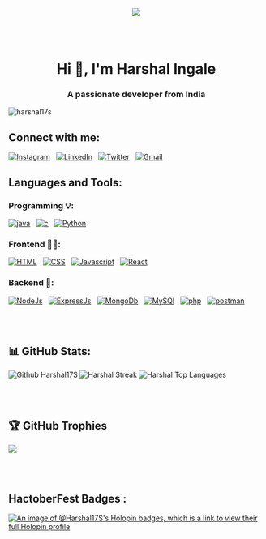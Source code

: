<p align="center">

  <img src="https://user-images.githubusercontent.com/74038190/216644497-1951db19-8f3d-4e44-ac08-8e9d7e0d94a7.gif"  >
  

  </p>

<br><br>
  <h1 align="center">Hi 👋, I'm Harshal Ingale</h1>
<h3 align="center">A passionate developer from India</h3>

<p align="left"> <img src="https://komarev.com/ghpvc/?username=harshal17s&label=Profile%20views&color=0e75b6&style=flat" alt="harshal17s" /> </p>



## Connect with me:


[![Instagram](https://skillicons.dev/icons?i=instagram&perline=3)](https://www.instagram.com/harshal_ingale_s?igsh=cTRvZm9idHJtYWVw)&nbsp;&nbsp;
[![LinkedIn](https://skillicons.dev/icons?i=linkedin&perline=3)](https://www.linkedin.com/in/iamharshalingale/)&nbsp;&nbsp;
[![Twitter](https://skillicons.dev/icons?i=twitter&perline=3)](https://x.com/Ingaleharshals?t=LLFW7UUkWz-Pnb6aKSw3FQ&s=09)&nbsp;&nbsp;
[![Gmail](https://skillicons.dev/icons?i=gmail&perline=3)](https://mail.google.com/mail/u/harshal.ingale17@gmail.com)&nbsp;&nbsp;



## Languages and Tools:
<h3> Programming 💡:</h3>


[![java](https://skillicons.dev/icons?i=java&perline=3)](https://skillicons.dev)&nbsp;&nbsp;
[![c](https://skillicons.dev/icons?i=c&perline=3)](https://skillicons.dev)&nbsp;&nbsp;
[![Python](https://skillicons.dev/icons?i=python&perline=3)](https://skillicons.dev)&nbsp;&nbsp;

<h3> Frontend 🧑‍💻:</h3>

[![HTML](https://skillicons.dev/icons?i=html&perline=3)](https://skillicons.dev)&nbsp;&nbsp;
[![CSS](https://skillicons.dev/icons?i=css&perline=3)](https://skillicons.dev)&nbsp;&nbsp;
[![Javascript](https://skillicons.dev/icons?i=javascript&perline=3)](https://skillicons.dev)&nbsp;&nbsp;
[![React](https://skillicons.dev/icons?i=react&perline=3)](https://skillicons.dev)&nbsp;&nbsp;


<h3> Backend 💾:</h3>

[![NodeJs](https://skillicons.dev/icons?i=nodejs&perline=3)](https://skillicons.dev)&nbsp;&nbsp;
[![ExpressJs](https://skillicons.dev/icons?i=express&perline=3)](https://skillicons.dev)&nbsp;&nbsp;
[![MongoDb](https://skillicons.dev/icons?i=mongodb&perline=3)](https://skillicons.dev)&nbsp;&nbsp;
[![MySQl](https://skillicons.dev/icons?i=mysql&perline=3)](https://skillicons.dev)&nbsp;&nbsp;
[![php](https://skillicons.dev/icons?i=php&perline=3)](https://skillicons.dev)&nbsp;&nbsp;
[![postman](https://skillicons.dev/icons?i=postman&perline=3)](https://skillicons.dev)&nbsp;&nbsp;


<br>
<br>


## 📊 GitHub Stats:
![Github Harshal17S](https://github-readme-stats.vercel.app/api?username=Harshal17S&theme=dark&hide_border=false&include_all_commits=false&count_private=true)
![ Harshal Streak](https://github-readme-streak-stats.herokuapp.com/?user=Harshal17S&theme=dark&hide_border=false)
![Harshal Top Languages](https://github-readme-stats.vercel.app/api/top-langs/?username=Harshal17S&theme=dark&show_icons=true&hide_border=true&layout=compact)

<br>
<br>

## 🏆 GitHub Trophies
![](https://github-profile-trophy.vercel.app/?username=Harshal17S&theme=radical&no-frame=false&no-bg=true&margin-w=4)

<br>
<br>
<!--
## Quine  Widget
[![Harshal17S's GitHub | Stats](https://stats.quine.sh/Harshal17S/github?theme=dark)](https://quine.sh?utm_source=widgets&utm_campaign=Harshal17S)
[![Harshal17S's GitHub | Dependencies](https://stats.quine.sh/Harshal17S/dependencies?theme=dark)](https://quine.sh?utm_source=widgets&utm_campaign=Harshal17S)
[![Harshal17S's GitHub | Topics Over Time](https://stats.quine.sh/Harshal17S/topics-over-time?theme=dark)](https://quine.sh?utm_source=widgets&utm_campaign=Harshal17S)
[![Harshal17S's GitHub | Languages Over Time](https://stats.quine.sh/Harshal17S/languages-over-time?theme=dark)](https://quine.sh?utm_source=widgets&utm_campaign=Harshal17S)
-->

## HactoberFest Badges : 
[![An image of @Harshal17S's Holopin badges, which is a link to view their full Holopin profile](https://holopin.me/Harshal17S)](https://holopin.io/@Harshal17S)

<br>
<br>
